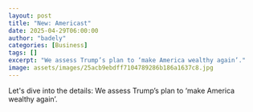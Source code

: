 ```yaml
---
layout: post
title: "New: Americast"
date: 2025-04-29T06:00:00
author: "badely"
categories: [Business]
tags: []
excerpt: "We assess Trump’s plan to ‘make America wealthy again’."
image: assets/images/25acb9ebdff7104789286b186a1637c8.jpg
---
```


Let's dive into the details: We assess Trump’s plan to ‘make America wealthy again’.

